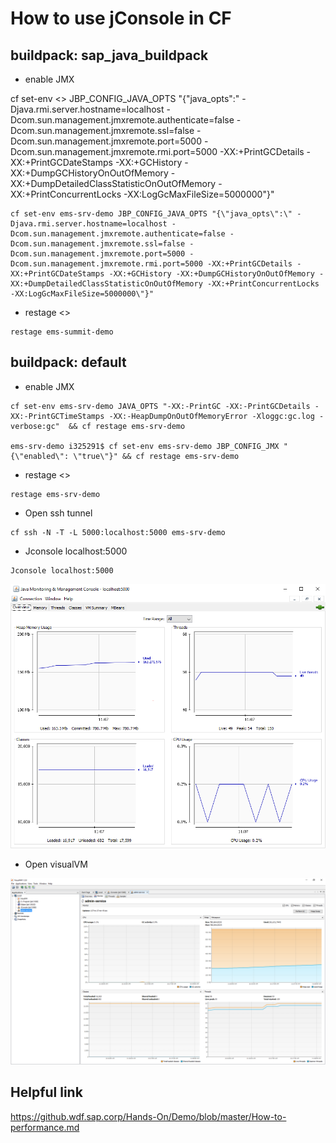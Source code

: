 
# How to use jConsole in CF

##  buildpack: sap_java_buildpack

* enable JMX

cf set-env <<Your Application>> JBP_CONFIG_JAVA_OPTS "{\"java_opts\":\" -Djava.rmi.server.hostname=localhost -Dcom.sun.management.jmxremote.authenticate=false -Dcom.sun.management.jmxremote.ssl=false -Dcom.sun.management.jmxremote.port=5000 -Dcom.sun.management.jmxremote.rmi.port=5000 -XX:+PrintGCDetails -XX:+PrintGCDateStamps -XX:+GCHistory -XX:+DumpGCHistoryOnOutOfMemory -XX:+DumpDetailedClassStatisticOnOutOfMemory -XX:+PrintConcurrentLocks -XX:LogGcMaxFileSize=5000000\"}"
  
```
cf set-env ems-srv-demo JBP_CONFIG_JAVA_OPTS "{\"java_opts\":\" -Djava.rmi.server.hostname=localhost -Dcom.sun.management.jmxremote.authenticate=false -Dcom.sun.management.jmxremote.ssl=false -Dcom.sun.management.jmxremote.port=5000 -Dcom.sun.management.jmxremote.rmi.port=5000 -XX:+PrintGCDetails -XX:+PrintGCDateStamps -XX:+GCHistory -XX:+DumpGCHistoryOnOutOfMemory -XX:+DumpDetailedClassStatisticOnOutOfMemory -XX:+PrintConcurrentLocks -XX:LogGcMaxFileSize=5000000\"}"

```

* restage <<Your Application>>
  
```
restage ems-summit-demo

```

## buildpack: default 

* enable JMX

```
cf set-env ems-srv-demo JAVA_OPTS "-XX:-PrintGC -XX:-PrintGCDetails -XX:-PrintGCTimeStamps -XX:-HeapDumpOnOutOfMemoryError -Xloggc:gc.log -verbose:gc"  && cf restage ems-srv-demo

ems-srv-demo i325291$ cf set-env ems-srv-demo JBP_CONFIG_JMX "{\"enabled\": \"true\"}" && cf restage ems-srv-demo       

```
* restage <<Your Application>>
  
```
restage ems-srv-demo
```
* Open ssh tunnel

```
cf ssh -N -T -L 5000:localhost:5000 ems-srv-demo
```

* Jconsole localhost:5000

```
Jconsole localhost:5000
```

![Jconsole](/picture/Jconsole.png)

* Open visualVM 

![Visual](picture/VisualVM.png)

## Helpful link
https://github.wdf.sap.corp/Hands-On/Demo/blob/master/How-to-performance.md
